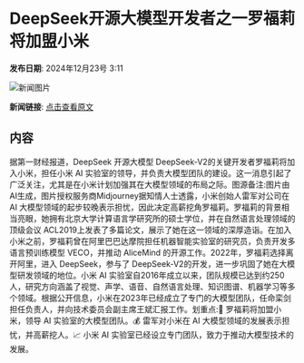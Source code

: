 # DeepSeek开源大模型开发者之一罗福莉将加盟小米

**发布日期**: 2024年12月23号 3:11

![新闻图片](https://pic.chinaz.com/picmap/202406041125455365_7.jpg)

**新闻链接**: [点击查看原文](https://www.aibase.com/zh/news/14176)

## 内容

据第一财经报道，DeepSeek 开源大模型 DeepSeek-V2的关键开发者罗福莉将加入小米，担任小米 AI 实验室的领导，并负责大模型团队的建设。这一消息引起了广泛关注，尤其是在小米计划加强其在大模型领域的布局之际。图源备注:图片由AI生成，图片授权服务商Midjourney据知情人士透露，小米创始人雷军对公司在 AI 大模型领域的起步较晚表示担忧，因此决定高薪挖角罗福莉。罗福莉的背景相当亮眼，她拥有北京大学计算语言学研究所的硕士学位，并在自然语言处理领域的顶级会议 ACL2019上发表了多篇论文，展示了她在这一领域的深厚造诣。在加入小米之前，罗福莉曾在阿里巴巴达摩院担任机器智能实验室的研究员，负责开发多语言预训练模型 VECO，并推动 AliceMind 的开源工作。2022年，罗福莉选择离开阿里，进入 DeepSeek，参与了 DeepSeek-V2的开发，进一步巩固了她在大模型研发领域的地位。小米 AI 实验室自2016年成立以来，团队规模已达到约250人，研究方向涵盖了视觉、声学、语音、自然语言处理、知识图谱、机器学习等多个领域。根据公开信息，小米在2023年已经成立了专门的大模型团队，任命栾剑担任负责人，并向技术委员会副主席王斌汇报工作。划重点:🌟 罗福莉将加盟小米，领导 AI 实验室的大模型团队。💰 雷军对小米在 AI 大模型领域的发展表示担忧，并高薪挖人。📈 小米 AI 实验室已经设立专门团队，致力于推动大模型技术的发展。
